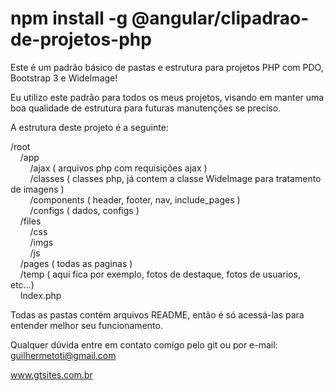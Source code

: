 npm install -g @angular/clipadrao-de-projetos-php
======================

Este é um padrão básico de pastas e estrutura para projetos PHP com PDO, Bootstrap 3 e WideImage!

Eu utilizo este padrão para todos os meus projetos, visando em manter uma boa qualidade de estrutura para futuras manutenções se preciso.

A estrutura deste projeto é a seguinte:

/root<br/>
&nbsp;&nbsp;&nbsp;&nbsp;/app<br/>
&nbsp;&nbsp;&nbsp;&nbsp;&nbsp;&nbsp;&nbsp;&nbsp;/ajax ( arquivos php com requisições ajax )<br/>
&nbsp;&nbsp;&nbsp;&nbsp;&nbsp;&nbsp;&nbsp;&nbsp;/classes ( classes php, já contem a classe WideImage para tratamento de imagens )<br/>
&nbsp;&nbsp;&nbsp;&nbsp;&nbsp;&nbsp;&nbsp;&nbsp;/components ( header, footer, nav, include_pages )<br/>
&nbsp;&nbsp;&nbsp;&nbsp;&nbsp;&nbsp;&nbsp;&nbsp;/configs ( dados, configs )<br/>
&nbsp;&nbsp;&nbsp;&nbsp;/files<br/>
&nbsp;&nbsp;&nbsp;&nbsp;&nbsp;&nbsp;&nbsp;&nbsp;/css<br/>
&nbsp;&nbsp;&nbsp;&nbsp;&nbsp;&nbsp;&nbsp;&nbsp;/imgs<br/>
&nbsp;&nbsp;&nbsp;&nbsp;&nbsp;&nbsp;&nbsp;&nbsp;/js<br/>
&nbsp;&nbsp;&nbsp;&nbsp;/pages ( todas as paginas )<br/>
&nbsp;&nbsp;&nbsp;&nbsp;/temp ( aqui fica por exemplo, fotos de destaque, fotos de usuarios, etc…)<br/>
&nbsp;&nbsp;&nbsp;&nbsp;Index.php<br/>


Todas as pastas contém arquivos README, então é só acessá-las para entender melhor seu funcionamento.

Qualquer dúvida entre em contato comigo pelo git ou por e-mail: guilhermetoti@gmail.com

www.gtsites.com.br
